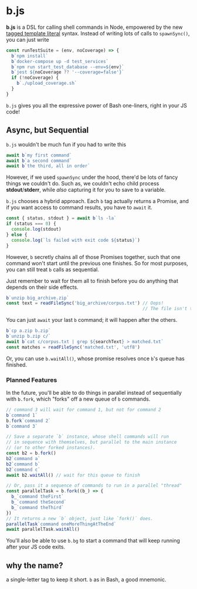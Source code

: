b.js
===

**b.js** is a DSL for calling shell commands in Node, empowered by the new [tagged template literal](https://wesbos.com/tagged-template-literals) syntax. Instead of writing lots of calls to `spawnSync()`, you can just write

```javascript
const runTestSuite = (env, noCoverage) => {
  b`npm install`
  b`docker-compose up -d test_services`
  b`npm run start_test_database --env=${env}`
  b`jest ${noCoverage ?? '--coverage=false'}`
  if (!noCoverage) {
    b`./upload_coverage.sh`
  }
}
```
`b.js` gives you all the expressive power of Bash one-liners, right in your JS code!

Async, but Sequential
---
`b.js` wouldn't be much fun if you had to write this
```javascript
await b`my first command`
await b`a second command`
await b`the third, all in order`
```

However, if we used `spawnSync` under the hood, there'd be lots of fancy things we couldn't do. Such as, we couldn't echo child process **stdout**/**stderr**, while *also* capturing it for you to save to a variable.

`b.js` chooses a hybrid approach. Each `b` tag actually returns a Promise, and if you want access to command results, you have to `await` it.
```javascript
const { status, stdout } = await b`ls -la`
if (status === 0) {
  console.log(stdout)
} else {
  console.log(`ls failed with exit code ${status}`)
}
```

However, `b` secretly chains all of those Promises together, such that one command won't start until the previous one finishes. So for most purposes, you can still treat `b` calls as sequential.

Just remember to wait for them all to finish before you do anything that depends on their side effects.
```javascript
b`unzip big_archive.zip`
const text = readFileSync('big_archive/corpus.txt') // Oops!
                                                    // The file isn't there yet.
```

You can just `await` your last `b` command; it will happen after the others.
```javascript
b`cp a.zip b.zip`
b`unzip b.zip c/`
await b`cat c/corpus.txt | grep ${searchText} > matched.txt`
const matches = readFileSync('matched.txt', 'utf8')
```

Or, you can use `b.waitAll()`, whose promise resolves once `b`'s queue has finished.

### Planned Features
In the future, you'll be able to do things in parallel instead of sequentially with `b.fork`, which "forks" off a new queue of `b` commands.

```javascript
// command 3 will wait for command 1, but not for command 2
b`command 1`
b.fork`command 2`
b`command 3`

// Save a separate `b` instance, whose shell commands will run
// in sequence with themselves, but parallel to the main instance
// (or to other forked instances).
const b2 = b.fork()
b2`command a`
b2`command b`
b2`command c`
await b2.waitAll() // wait for this queue to finish

// Or, pass it a sequence of commands to run in a parallel "thread"
const parallelTask = b.fork((b_) => {
  b_`command theFirst`
  b_`command theSecond`
  b_`command theThird`
})
// It returns a new `b` object, just like `fork()` does.
parallelTask`command oneMoreThingAtTheEnd`
await parallelTask.waitAll()
```

You'll also be able to use `b.bg` to start a command that will keep running after your JS code exits.


why the name?
---
a single-letter tag to keep it short. `b` as in Bash, a good mnemonic.